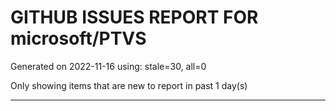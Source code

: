 
# GITHUB ISSUES REPORT FOR microsoft/PTVS


Generated on 2022-11-16 using: stale=30, all=0


Only showing items that are new to report in past 1 day(s)


---
